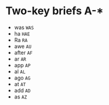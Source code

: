 # Two-key briefs A-*

* was `WAS`
* ha `HAE`
* Ra `RA`
* awe `AU`
* after `AF`
* ar `AR`
* app `AP`
* al `AL`
* ago `AG`
* at `AT`
* add `AD`
* as `AZ`
